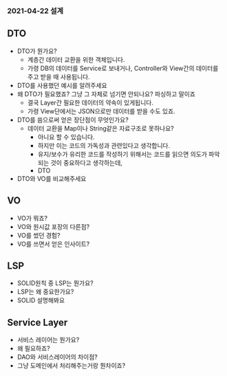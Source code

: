 ### 2021-04-22 설계

## DTO
- DTO가 뭔가요?
    - 계층간 데이터 교환을 위한 객체입니다. 
    - 가령 DB의 데이터를 Service로 보내거나, Controller와 View간의 데이터를 주고 받을 때 사용됩니다. 
- DTO를 사용했던 예시를 알려주세요
- 왜 DTO가 필요했죠? 그냥 그 자체로 넘기면 안되나요? 파싱하고 말이죠
    - 결국 Layer간 필요한 데이터의 약속이 있게됩니다. 
    - 가령 View단에서는 JSON으로만 데이터를 받을 수도 있죠. 
- DTO를 씀으로써 얻은 장단점이 무엇인가요?
    - 데이터 교환을 Map이나 String같은 자료구조로 못하나요?
        - 아니요 할 수 있습니다. 
        - 하지만 이는 코드의 가독성과 관련있다고 생각합니다. 
        - 유지/보수가 유리한 코드를 작성하기 위해서는 코드를 읽으면 의도가 파악되는 것이 중요하다고 생각하는데, 
        - DTO
- DTO와 VO를 비교해주세요

## VO
- VO가 뭐죠?
- VO와 원시값 포장의 다른점?
- VO를 썼던 경험?
- VO를 쓰면서 얻은 인사이트?

## LSP
- SOLID원칙 중 LSP는 뭔가요?
- LSP는 왜 중요한가요?
- SOLID 설명해봐요

## Service Layer
- 서비스 레이어는 뭔가요?
- 왜 필요하죠?
- DAO와 서비스레이어의 차이점?
- 그냥 도메인에서 처리해주는거랑 뭔차이죠?